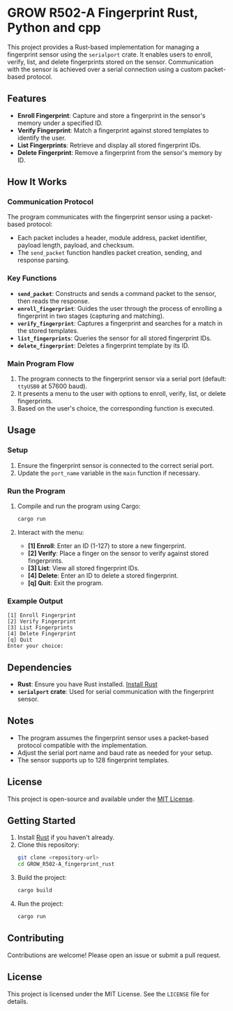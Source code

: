 # GROW R502-A Fingerprint Rust, Python and cpp 


This project provides a Rust-based implementation for managing a fingerprint sensor using the `serialport` crate. It enables users to enroll, verify, list, and delete fingerprints stored on the sensor. Communication with the sensor is achieved over a serial connection using a custom packet-based protocol.

## Features

- **Enroll Fingerprint**: Capture and store a fingerprint in the sensor's memory under a specified ID.
- **Verify Fingerprint**: Match a fingerprint against stored templates to identify the user.
- **List Fingerprints**: Retrieve and display all stored fingerprint IDs.
- **Delete Fingerprint**: Remove a fingerprint from the sensor's memory by ID.

## How It Works

### Communication Protocol

The program communicates with the fingerprint sensor using a packet-based protocol:
- Each packet includes a header, module address, packet identifier, payload length, payload, and checksum.
- The `send_packet` function handles packet creation, sending, and response parsing.

### Key Functions

- **`send_packet`**: Constructs and sends a command packet to the sensor, then reads the response.
- **`enroll_fingerprint`**: Guides the user through the process of enrolling a fingerprint in two stages (capturing and matching).
- **`verify_fingerprint`**: Captures a fingerprint and searches for a match in the stored templates.
- **`list_fingerprints`**: Queries the sensor for all stored fingerprint IDs.
- **`delete_fingerprint`**: Deletes a fingerprint template by its ID.

### Main Program Flow

1. The program connects to the fingerprint sensor via a serial port (default: `ttyUSB0` at 57600 baud).
2. It presents a menu to the user with options to enroll, verify, list, or delete fingerprints.
3. Based on the user's choice, the corresponding function is executed.

## Usage

### Setup

1. Ensure the fingerprint sensor is connected to the correct serial port.
2. Update the `port_name` variable in the `main` function if necessary.

### Run the Program

1. Compile and run the program using Cargo:
    ```bash
    cargo run
    ```

2. Interact with the menu:
    - **[1] Enroll**: Enter an ID (1-127) to store a new fingerprint.
    - **[2] Verify**: Place a finger on the sensor to verify against stored fingerprints.
    - **[3] List**: View all stored fingerprint IDs.
    - **[4] Delete**: Enter an ID to delete a stored fingerprint.
    - **[q] Quit**: Exit the program.

### Example Output

```plaintext
[1] Enroll Fingerprint
[2] Verify Fingerprint
[3] List Fingerprints
[4] Delete Fingerprint
[q] Quit
Enter your choice:
```

## Dependencies

- **Rust**: Ensure you have Rust installed. [Install Rust](https://www.rust-lang.org/tools/install)
- **`serialport` crate**: Used for serial communication with the fingerprint sensor.

## Notes

- The program assumes the fingerprint sensor uses a packet-based protocol compatible with the implementation.
- Adjust the serial port name and baud rate as needed for your setup.
- The sensor supports up to 128 fingerprint templates.

## License

This project is open-source and available under the [MIT License](LICENSE).

## Getting Started

1. Install [Rust](https://www.rust-lang.org/tools/install) if you haven't already.
2. Clone this repository:
     ```bash
     git clone <repository-url>
     cd GROW_R502-A_fingerprint_rust
     ```
3. Build the project:
     ```bash
     cargo build
     ```
4. Run the project:
     ```bash
     cargo run
     ```

## Contributing

Contributions are welcome! Please open an issue or submit a pull request.

## License

This project is licensed under the MIT License. See the `LICENSE` file for details.

